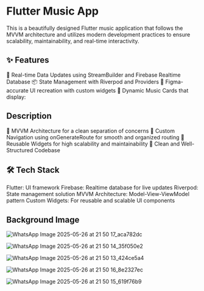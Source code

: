 # Flutter Music App
This is a beautifully designed Flutter music application that follows the MVVM architecture and utilizes modern development practices to ensure scalability, maintainability, and real-time interactivity.

## ✨ Features
🔁 Real-time Data Updates using StreamBuilder and Firebase Realtime Database
📦 State Management with Riverpod and Providers
🎨 Figma-accurate UI recreation with custom widgets
🔄 Dynamic Music Cards that display:

## Description
🔧 MVVM Architecture for a clean separation of concerns
🧭 Custom Navigation using onGenerateRoute for smooth and organized routing
🧱 Reusable Widgets for high scalability and maintainability
🧼 Clean and Well-Structured Codebase

## 🛠️ Tech Stack
Flutter: UI framework
Firebase: Realtime database for live updates
Riverpod: State management solution
MVVM Architecture: Model-View-ViewModel pattern
Custom Widgets: For reusable and scalable UI components

## Background Image
![WhatsApp Image 2025-05-26 at 21 50 17_aca782dc](https://github.com/user-attachments/assets/7876f84f-7523-4157-8071-0f71507f7bd3)

![WhatsApp Image 2025-05-26 at 21 50 14_35f050e2](https://github.com/user-attachments/assets/8c4c9575-df69-4b09-883a-1796f8385fe5)

![WhatsApp Image 2025-05-26 at 21 50 13_424ce5a4](https://github.com/user-attachments/assets/d298797b-c95a-44ff-a0b1-d0c1e3318a46)

![WhatsApp Image 2025-05-26 at 21 50 16_8e2327ec](https://github.com/user-attachments/assets/d7e9a9e3-d453-4de7-8c41-40588175e677)

![WhatsApp Image 2025-05-26 at 21 50 15_619f76b9](https://github.com/user-attachments/assets/5e6905b1-d2b4-463d-8cb3-2a7b0431c689)






